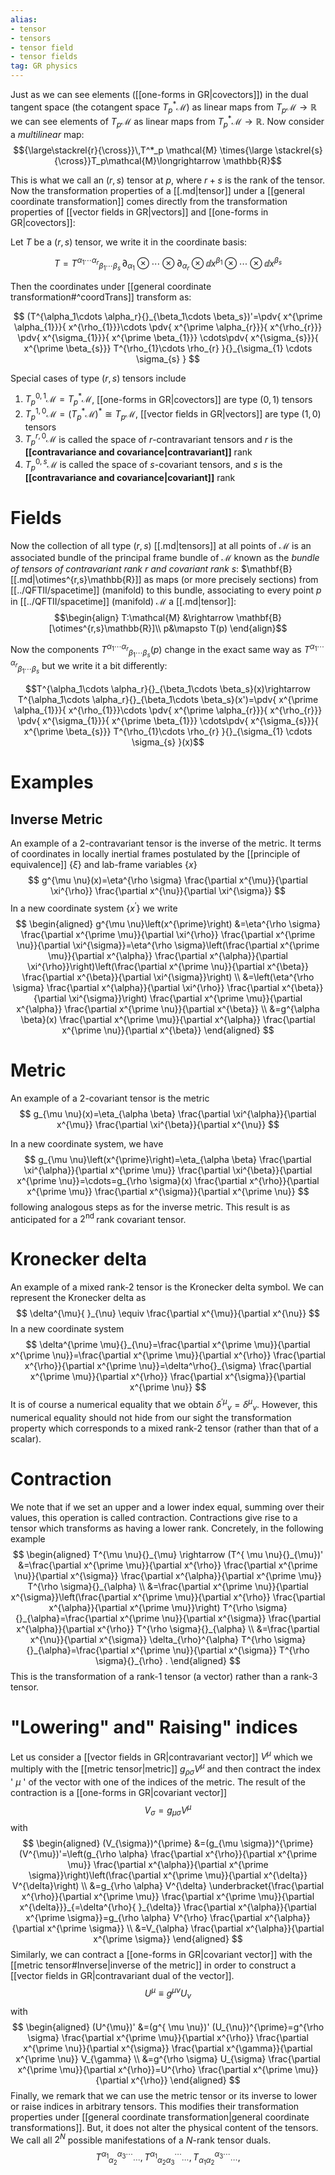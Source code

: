 ```yaml
---
alias:
- tensor
- tensors
- tensor field
- tensor fields
tag: GR physics
---
```

Just as we can see elements ([[one-forms in GR|covectors]]) in the dual tangent space (the cotangent space $T^*_p \mathcal{M}$) as linear maps from $T_p \mathcal{M}\rightarrow \mathbb{R}$ we can see elements of $T_p \mathcal{M}$ as linear maps from $T^*_p  \mathcal{M} \rightarrow \mathbb{R}$. Now consider a *multilinear* map: $${\large\stackrel{r}{\cross}}\,T^*_p \mathcal{M} \times{\large \stackrel{s}{\cross}}T_p\mathcal{M}\longrightarrow \mathbb{R}$$

This is what we call an $(r,s)$ tensor at $p$, where $r+s$ is the rank of the tensor. Now the transformation properties of a [[.md|tensor]] under a  [[general coordinate transformation]] comes directly from the transformation properties of [[vector fields in GR|vectors]] and [[one-forms in GR|covectors]]: 

Let $T$ be a $(r,s)$ tensor, we write it in the coordinate basis:

$$
T= T^{\alpha_1\cdots \alpha_r}{}_{\beta_1\cdots \beta_s}\,\partial_{\alpha_1}\otimes\cdots \otimes\partial_{\alpha_r}\otimes \dd{x^{\beta_1}}\otimes\cdots \otimes\dd{x^{\beta_s}}
$$

Then the coordinates under [[general coordinate transformation#^coordTrans]] transform as:

$$
(T^{\alpha_1\cdots \alpha_r}{}_{\beta_1\cdots \beta_s})'=\pdv{ x^{\prime \alpha_{1}}}{ x^{\rho_{1}}}\cdots \pdv{ x^{\prime \alpha_{r}}}{ x^{\rho_{r}}}  \pdv{ x^{\sigma_{1}}}{ x^{\prime \beta_{1}}} \cdots\pdv{ x^{\sigma_{s}}}{ x^{\prime \beta_{s}}}  T^{\rho_{1}\cdots \rho_{r} }{}_{\sigma_{1} \cdots \sigma_{s} }
$$


Special cases of type $(r, s)$ tensors include
1. $T_{p}^{0,1} \mathcal{M}=T_{p}^{*} \mathcal{M}$, [[one-forms in GR|covectors]] are type $(0,1)$ tensors
2. $T_{p}^{1,0} \mathcal{M}=\left(T_{p}^{*} \mathcal{M}\right)^{*} \cong T_{p} \mathcal{M}$, [[vector fields in GR|vectors]] are type $(1,0)$ tensors
3. $T_{p}^{r, 0} \mathcal{M}$ is called the space of $r$-contravariant tensors and $r$ is the **[[contravariance and covariance|contravariant]]** rank
4.  $T_{p}^{0, s} \mathcal{M}$ is called the space of $s$-covariant tensors, and $s$ is the **[[contravariance and covariance|covariant]]** rank


# Fields

 Now the collection of all type $(r,s)$ [[.md|tensors]] at all points of $\mathcal{M}$ is an associated bundle of the principal frame bundle of $\mathcal{M}$ known as the *bundle of tensors of contravariant rank $r$ and covariant rank $s$*: $\mathbf{B}[[.md|\otimes^{r,s}\mathbb{R}]] as maps (or more precisely sections) from [[../QFTII/spacetime]] (manifold) to this bundle, associating to every point $p$ in [[../QFTII/spacetime]] (manifold) $\mathcal{M}$ a [[.md|tensor]]:
$$\begin{align}
T:\mathcal{M} &\rightarrow \mathbf{B}[\otimes^{r,s}\mathbb{R}]\\
p&\mapsto T(p)
\end{align}$$

Now the components $T^{\alpha_1\cdots \alpha_r}{}_{\beta_1\cdots \beta_s}(p)$ change in the exact same way as $T^{\alpha_1\cdots \alpha_r}{}_{\beta_1\cdots \beta_s}$ but we write it a bit differently:

$$T^{\alpha_1\cdots \alpha_r}{}_{\beta_1\cdots \beta_s}(x)\rightarrow T^{\alpha_1\cdots \alpha_r}{}_{\beta_1\cdots \beta_s}(x')=\pdv{ x^{\prime \alpha_{1}}}{ x^{\rho_{1}}}\cdots \pdv{ x^{\prime \alpha_{r}}}{ x^{\rho_{r}}}  \pdv{ x^{\sigma_{1}}}{ x^{\prime \beta_{1}}} \cdots\pdv{ x^{\sigma_{s}}}{ x^{\prime \beta_{s}}}  T^{\rho_{1}\cdots \rho_{r} }{}_{\sigma_{1} \cdots \sigma_{s} }(x)$$

# Examples

## Inverse Metric

An example of a 2-contravariant  tensor is the inverse of the metric. It terms of coordinates in locally inertial frames postulated by the [[principle of equivalence]] $\{\xi\}$ and lab-frame variables $\{x\}$
$$
g^{\mu \nu}(x)=\eta^{\rho \sigma} \frac{\partial x^{\mu}}{\partial \xi^{\rho}} \frac{\partial x^{\nu}}{\partial \xi^{\sigma}}
$$
In a new coordinate system $\left\{x^{\prime}\right\}$ we write
$$
\begin{aligned}
g^{\mu \nu}\left(x^{\prime}\right) &=\eta^{\rho \sigma} \frac{\partial x^{\prime \mu}}{\partial \xi^{\rho}} \frac{\partial x^{\prime \nu}}{\partial \xi^{\sigma}}=\eta^{\rho \sigma}\left(\frac{\partial x^{\prime \mu}}{\partial x^{\alpha}} \frac{\partial x^{\alpha}}{\partial \xi^{\rho}}\right)\left(\frac{\partial x^{\prime \nu}}{\partial x^{\beta}} \frac{\partial x^{\beta}}{\partial \xi^{\sigma}}\right) \\
&=\left(\eta^{\rho \sigma} \frac{\partial x^{\alpha}}{\partial \xi^{\rho}} \frac{\partial x^{\beta}}{\partial \xi^{\sigma}}\right) \frac{\partial x^{\prime \mu}}{\partial x^{\alpha}} \frac{\partial x^{\prime \nu}}{\partial x^{\beta}} \\
&=g^{\alpha \beta}(x) \frac{\partial x^{\prime \mu}}{\partial x^{\alpha}} \frac{\partial x^{\prime \nu}}{\partial x^{\beta}}
\end{aligned}
$$

# Metric
An example of a 2-covariant  tensor is the metric
$$
g_{\mu \nu}(x)=\eta_{\alpha \beta} \frac{\partial \xi^{\alpha}}{\partial x^{\mu}} \frac{\partial \xi^{\beta}}{\partial x^{\nu}}
$$



In a new coordinate system, we have
$$
g_{\mu \nu}\left(x^{\prime}\right)=\eta_{\alpha \beta} \frac{\partial \xi^{\alpha}}{\partial x^{\prime \mu}} \frac{\partial \xi^{\beta}}{\partial x^{\prime \nu}}=\cdots=g_{\rho \sigma}(x) \frac{\partial x^{\rho}}{\partial x^{\prime \mu}} \frac{\partial x^{\sigma}}{\partial x^{\prime \nu}}
$$
following analogous steps as for the inverse metric. This result is as anticipated for a $2^{\text {nd }}$ rank covariant tensor.


# Kronecker delta
An example of a mixed rank-2 tensor is the Kronecker delta symbol. We can represent the Kronecker delta as
$$
\delta^{\mu}{ }_{\nu} \equiv \frac{\partial x^{\mu}}{\partial x^{\nu}}
$$
In a new coordinate system
$$
\delta^{\prime \mu}{}_{\nu}=\frac{\partial x^{\prime \mu}}{\partial x^{\prime \nu}}=\frac{\partial x^{\prime \mu}}{\partial x^{\rho}} \frac{\partial x^{\rho}}{\partial x^{\prime \nu}}=\delta^\rho{}_{\sigma} \frac{\partial x^{\prime \mu}}{\partial x^{\rho}} \frac{\partial x^{\sigma}}{\partial x^{\prime \nu}}
$$
It is of course a numerical equality that we obtain ${\delta^{\prime \mu}}_{\nu}=\delta^\mu{}_{\nu} .$ However, this numerical equality should not hide from our sight the transformation property which corresponds to a mixed rank-2 tensor (rather than that of a scalar).


# Contraction

We note that if we set an upper and a lower index equal, summing over their values, this operation is called contraction. Contractions give rise to a tensor which transforms as having a lower rank. Concretely, in the following example
$$
\begin{aligned}
T^{\mu \nu}{}_{\mu} \rightarrow (T^{ \mu \nu}{}_{\mu})' &=\frac{\partial x^{\prime \mu}}{\partial x^{\rho}} \frac{\partial x^{\prime \nu}}{\partial x^{\sigma}} \frac{\partial x^{\alpha}}{\partial x^{\prime \mu}} T^{\rho \sigma}{}_{\alpha} \\
&=\frac{\partial x^{\prime \nu}}{\partial x^{\sigma}}\left(\frac{\partial x^{\prime \mu}}{\partial x^{\rho}} \frac{\partial x^{\alpha}}{\partial x^{\prime \mu}}\right) T^{\rho \sigma}{}_{\alpha}=\frac{\partial x^{\prime \nu}}{\partial x^{\sigma}} \frac{\partial x^{\alpha}}{\partial x^{\rho}} T^{\rho \sigma}{}_{\alpha} \\
&=\frac{\partial x^{\nu}}{\partial x^{\sigma}} \delta_{\rho}^{\alpha} T^{\rho \sigma}{}_{\alpha}=\frac{\partial x^{\prime \nu}}{\partial x^{\sigma}} T^{\rho \sigma}{}_{\rho} .
\end{aligned}
$$
This is the transformation of a rank-1 tensor (a vector) rather than a rank-3 tensor.

# "Lowering" and" Raising" indices
Let us consider a [[vector fields in GR|contravariant vector]] $V^{\mu}$ which we multiply with the [[metric tensor|metric]] $g_{\rho \sigma} V^{\mu}$ and then contract the index ' $\mu$ ' of the vector with one of the indices of the metric. The result of the contraction is a [[one-forms in GR|covariant vector]]
$$
V_{\sigma}=g_{\mu \sigma} V^{\mu}
$$
with
$$
\begin{aligned}
(V_{\sigma})^{\prime} &=(g_{\mu \sigma})^{\prime} (V^{\mu})'=\left(g_{\rho \alpha} \frac{\partial x^{\rho}}{\partial x^{\prime \mu}} \frac{\partial x^{\alpha}}{\partial x^{\prime \sigma}}\right)\left(\frac{\partial x^{\prime \mu}}{\partial x^{\delta}} V^{\delta}\right) \\
&=g_{\rho \alpha} V^{\delta} \underbracket{\frac{\partial x^{\rho}}{\partial x^{\prime \mu}} \frac{\partial x^{\prime \mu}}{\partial x^{\delta}}}_{=\delta^{\rho}{ }_{\delta}} \frac{\partial x^{\alpha}}{\partial x^{\prime \sigma}}=g_{\rho \alpha} V^{\rho} \frac{\partial x^{\alpha}}{\partial x^{\prime \sigma}} \\
&=V_{\alpha} \frac{\partial x^{\alpha}}{\partial x^{\prime \sigma}}
\end{aligned}
$$
Similarly, we can contract a [[one-forms in GR|covariant vector]] with the [[metric tensor#Inverse|inverse of the metric]] in order to construct a [[vector fields in GR|contravariant  dual of the vector]].
$$
U^{\mu} \equiv g^{\mu \nu} U_{\nu}
$$
with
$$
\begin{aligned}
(U^{\mu})' &=(g^{ \mu \nu})' (U_{\nu})^{\prime}=g^{\rho \sigma} \frac{\partial x^{\prime \mu}}{\partial x^{\rho}} \frac{\partial x^{\prime \nu}}{\partial x^{\sigma}} \frac{\partial x^{\gamma}}{\partial x^{\prime \nu}} V_{\gamma} \\
&=g^{\rho \sigma} U_{\sigma} \frac{\partial x^{\prime \mu}}{\partial x^{\rho}}=U^{\rho} \frac{\partial x^{\prime \mu}}{\partial x^{\rho}}
\end{aligned}
$$
Finally, we remark that we can use the metric tensor or its inverse to lower or raise indices in arbitrary tensors. This modifies their transformation properties under [[general coordinate transformation|general coordinate transformations]]. But, it does not alter the physical content of the tensors. We call all $2^{N}$ possible manifestations of a $N$-rank tensor duals.
$$
T^{\alpha_{1}}{}_{\alpha_{2}}{}^{ \alpha_{3} \cdots} {}_{\cdots}, T^{\alpha_{1}}{}_{\alpha_{2}}{}_{ \alpha_{3}}{}^{ \cdots} {}_{\cdots},T_{\alpha_{1}}{}_{\alpha_{2}}{}^{ \alpha_{3} \cdots} {}_{\cdots},
$$